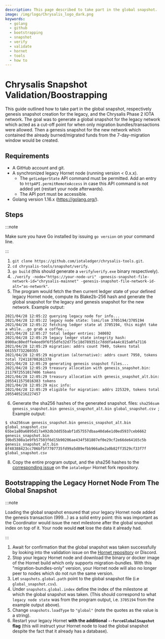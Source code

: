 ```yaml
---
description: This page described to take part in the global snapshot.
image: /img/logo/Chrysalis_logo_dark.png
keywords:
  - golang
  - github
  - bootstrapping
  - snapshot
  - verify
  - validate
  - hornet
  - tools
  - how to
---
```


# Chrysalis Snapshot Validation/Boostrapping

This guide outlined how to take part in the global snapshot, respectively genesis snapshot creation for the
legacy, and the Chrysalis Phase 2 IOTA network. The goal was to generate a global snapshot for the legacy network which acted
as a cut-off point for when only migration bundles/transactions were allowed. Then a genesis snapshot for the new network
which contained the already burned/migrated funds from the 7-day-migration window would be created.

## Requirements

- A GitHub account and git.
- A synchronized legacy Hornet node (running version < 0.x.x).
  - The `getLedgerState` API command must be permitted. Add an entry to `httpAPI.permitRemoteAccess` in case this API
    command is not added yet (restart your node afterwards).
  - The API port must be accessible.
- Golang version 1.16.x (https://golang.org/).

## Steps

:::note

Make sure you have Go installed by issuing `go version` on your command line.

:::

1. `git clone https://github.com/iotaledger/chrysalis-tools.git`.
2. `cd chrysalis-tools/snapshot/verify`.
3. `go build` (this should generate a `verify`/`verify.exe` binary respectively).
4. `./verify -node="https://your-node-uri" -genesis-snapshot-file-network-id="chrysalis-mainnet" -genesis-snapshot-file-network-id-alt="as-network"`.
5. The program would fetch the then current ledger state of your defined legacy Hornet node, compute its Blake2b-256 hash
   and generate the global snapshot for the legacy and genesis snapshot for the new network. Example output:

```
2021/04/28 12:05:22 querying legacy node for info...
2021/04/28 12:05:22 legacy node state: lsmi/lsm 3705194/3705194
2021/04/28 12:05:22 fetching ledger state at 3705194, this might take a while...go grab a coffee...
2021/04/28 12:05:27 total ledger entries: 340692
2021/04/28 12:05:29 legacy ledger state integrity hash: 8900ac80edffe4eed9f6f55dfe32d775c18d789351c7dddfa4a4c815a0fa7116
2021/04/28 12:05:29 migration: addrs count 7949, tokens total 661557732260355
2021/04/28 12:05:29 migration (alternative): addrs count 7950, tokens total 724118708261378
2021/04/28 12:05:29 generating genesis snapshot files...
2021/04/28 12:05:29 treasury allocation with genesis_snapshot.bin: 2117972551017406 tokens
2021/04/28 12:05:29 treasury allocation with genesis_snapshot_alt.bin: 2055411575016383 tokens
2021/04/28 12:05:29 misc info:
2021/04/28 12:05:29 eligible for migration: addrs 225329, tokens total 2055405216227457
```

6. Generate the sha256 hashes of the generated snapshot.
   files: `sha256sum genesis_snapshot.bin genesis_snapshot_alt.bin global_snapshot.csv `; Example output:

```
$ sha256sum genesis_snapshot.bin genesis_snapshot_alt.bin global_snapshot.csv
65be1a80a6895d17a492db3dd55babf1d57557dbaa40da6e1d0ed5937ceb6662  genesis_snapshot.bin
39bd5308a1e9fb57503f6d15b90206ae434f581807ef0e29cf2e66de64165c5b  genesis_snapshot_alt.bin
8f48388423cc706bf5f7707735fd99a5d89efbb966a8e2a0b82ff3529cf33f7f  global_snapshot.csv
```

8. Copy the entire program output, and the sha256 hashes to the [corresponding issue](https://github.com/iotaledger/hornet/issues/16) on
   the `iotaledger` Hornet fork repository.

## Bootstrapping the Legacy Hornet Node From The Global Snapshot

:::note

Loading the global snapshot ensured that your legacy Hornet node added the genesis transaction (999...) as a solid entry point: this was important as the Coordinator would issue the next milestone after the global snapshot index on top of it. Your node would **not** lose the data it already had.

:::

1. Await for confirmation that the global snapshot was taken successfully by looking into the validation issue on
   the [Hornet repository](https://github.com/gohornet/hornet) or Discord.
2. Stop your legacy Hornet node and download the binary or docker image of the Hornet build which only supports
   migration-bundles. With this "migration-bundles-only" version, your Hornet node will also no longer peer to nodes
   which do not run the same version.
3. Let `snapshots.global.path` point to the global snapshot file (i.e `global_snapshot.csv`).
4. Under `snapshots.global.index` define the index of the milestone at which the global snapshot was taken. (This should
   correspond to what `legacy node state` was from the program output, i.e. `3705194` from the example output above).
5. Change `snapshots.loadType` to `"global"` (note the quotes as the value is a string).
6. Restart your legacy Hornet **with the additional `--forceGlobalSnapshot` flag** (this will instruct your Hornet node
   to load the global snapshot despite the fact that it already has a database).
